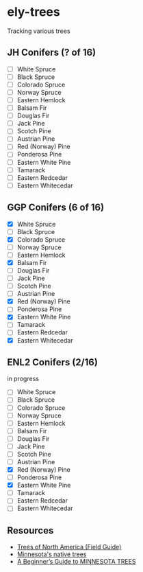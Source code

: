 # ely-trees

Tracking various trees

## JH Conifers (? of 16)

- [ ] White Spruce
- [ ] Black Spruce
- [ ] Colorado Spruce
- [ ] Norway Spruce
- [ ] Eastern Hemlock
- [ ] Balsam Fir
- [ ] Douglas Fir
- [ ] Jack Pine
- [ ] Scotch Pine
- [ ] Austrian Pine
- [ ] Red (Norway) Pine
- [ ] Ponderosa Pine
- [ ] Eastern White Pine
- [ ] Tamarack
- [ ] Eastern Redcedar
- [ ] Eastern Whitecedar

## GGP Conifers (6 of 16)

- [x] White Spruce
- [ ] Black Spruce
- [x] Colorado Spruce
- [ ] Norway Spruce
- [ ] Eastern Hemlock
- [x] Balsam Fir
- [ ] Douglas Fir
- [ ] Jack Pine
- [ ] Scotch Pine
- [ ] Austrian Pine
- [x] Red (Norway) Pine
- [ ] Ponderosa Pine
- [x] Eastern White Pine
- [ ] Tamarack
- [ ] Eastern Redcedar
- [x] Eastern Whitecedar

## ENL2 Conifers  (2/16)

in progress

- [ ] White Spruce
- [ ] Black Spruce
- [ ] Colorado Spruce
- [ ] Norway Spruce
- [ ] Eastern Hemlock
- [ ] Balsam Fir
- [ ] Douglas Fir
- [ ] Jack Pine
- [ ] Scotch Pine
- [ ] Austrian Pine
- [x] Red (Norway) Pine
- [ ] Ponderosa Pine
- [x] Eastern White Pine
- [ ] Tamarack
- [ ] Eastern Redcedar
- [ ] Eastern Whitecedar

## Resources

- [Trees of North America (Field Guide)](https://www.amazon.com/Trees-North-America-Introduced-Species/dp/0307136582/)
- [Minnesota's native trees](https://www.dnr.state.mn.us/trees/native-trees.html)
- [A Beginner’s Guide to MINNESOTA TREES](https://conservancy.umn.edu/bitstream/handle/11299/49816/6593.pdf)
